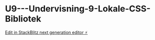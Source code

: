 # U9---Undervisning-9-Lokale-CSS-Bibliotek

[Edit in StackBlitz next generation editor ⚡️](https://stackblitz.com/~/github.com/Tanjakidoy/U9---Undervisning-9-Lokale-CSS-Bibliotek)